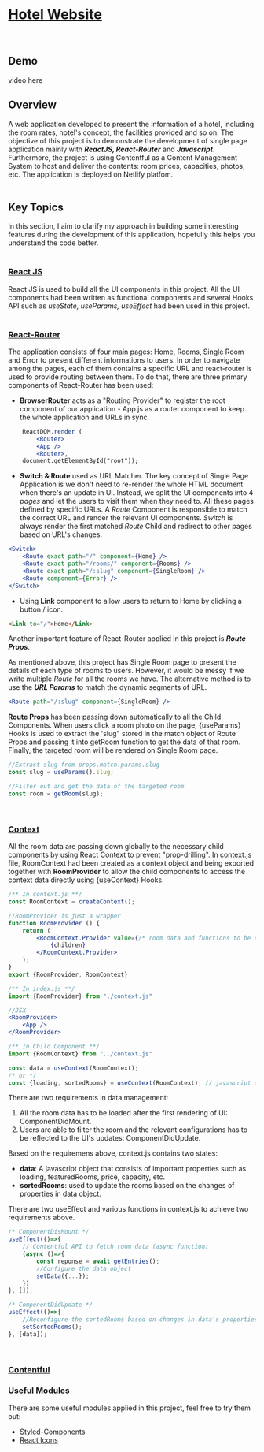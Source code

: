 # [Hotel Website](https://hotel-website-react.netlify.app)
<br>

## Demo

video here

## Overview

A web application developed to present the information of a hotel, including the room rates, hotel's concept, the facilities provided and so on. The objective of this project is to demonstrate the development of  single page application mainly with ***ReactJS, React-Router*** and ***Javascript***. Furthermore, the project is using Contentful as a Content Management System to host and deliver the contents: room prices, capacities, photos, etc. The application is deployed on Netlify platfom.<br><br>

## Key Topics

In this section, I aim to clarify my approach in building some interesting features during the development of this application, hopefully this helps you understand the code better.<br><br>

### [React JS](https://reactjs.org/tutorial/tutorial.html)
React JS is used to build all the UI components in this project. All the UI components had been written as functional components and several Hooks API such as *useState, useParams, useEffect* had been used in this project.<br><br>

### [React-Router](https://reactrouter.com/)
The application consists of four main pages: Home, Rooms, Single Room and Error to present different informations to users. In order to navigate among the pages, each of them contains a specific URL and react-router is used to provide routing between them. To do that, there are three primary components of React-Router has been used:
- **BrowserRouter** acts as a "Routing Provider" to register the root component of our application - App.js as a router component to keep the whole application and URLs in sync
```jsx
    ReactDOM.render (
	    <Router>
		<App />
	    <Router>,
    document.getElementById("root"));
```
- **Switch & Route** used as URL Matcher. The key concept of Single Page Application is we don't need to re-render the whole HTML document when there's an update in UI. Instead, we split the UI components into 4 *pages* and let the users to visit them when they need to. All these pages defined by specific URLs. A *Route* Component is responsible to match the correct URL and render the relevant UI components. *Switch* is always render the first matched *Route* Child and redirect to other pages based on URL's changes.
```jsx
<Switch>
	<Route exact path="/" component={Home} />
	<Route exact path="/rooms/" component={Rooms} />
	<Route exact path="/:slug" component={SingleRoom} />
	<Route component={Error} />
</Switch>
```
- Using **Link** component to allow users to return to Home by clicking a button / icon.
```html
<Link to="/">Home</Link>
```
Another important feature of React-Router applied in this project is ***Route Props***. 

As mentioned above, this project has Single Room page to present the details of each type of rooms to users. However, it would be messy if we write multiple *Route* for all the rooms we have. The alternative method is to use the ***URL Params*** to match the dynamic segments of URL.
```jsx
<Route path="/:slug" component={SingleRoom} />
```
**Route Props** has been passing down automatically to all the <Route> Child Components. When users click a room photo on the page, {useParams} Hooks is used to extract the 'slug" stored in the match object of Route Props and passing it into getRoom function to get the data of that room. Finally, the targeted room will be rendered on Single Room page.
```javascript
//Extract slug from props.match.params.slug
const slug = useParams().slug;

//Filter out and get the data of the targeted room
const room = getRoom(slug);
```
<br>

### [Context](https://reactjs.org/docs/context.html)
All the room data are passing down globally to the necessary child components by using React Context to prevent "prop-drilling". In context.js file, RoomContext had been created as a context object and being exported together with **RoomProvider** to allow the child components to access the context data directly using {useContext} Hooks.
```jsx
/** In context.js **/
const RoomContext = createContext();

//RoomProvider is just a wrapper
function RoomProvider () {
	return (
		<RoomContext.Provider value={/* room data and functions to be exported */}>
			{children}
		</RoomContext.Provider>
	);
}
export {RoomProvider, RoomContext}
```

```jsx
/** In index.js **/
import {RoomProvider} from "./context.js"

//JSX
<RoomProvider>
    <App />
</RoomProvider>
```

```javascript
/** In Child Component **/
import {RoomContext} from "../context.js"

const data = useContext(RoomContext);
/* or */
const {loading, sortedRooms} = useContext(RoomContext); // javascript object destructuring
```

There are two requirements in data management:
1. All the room data has to be loaded after the first rendering of UI: ComponentDidMount.
2. Users are able to filter the room and the relevant configurations has to be reflected to the UI's updates: ComponentDidUpdate.

Based on the requiremens above, context.js contains two states:
- **data**: A javascript object that consists of important properties such as loading, featuredRooms, price, capacity, etc.
- **sortedRooms**: used to update the rooms based on the changes of properties in data object.

There are two useEffect and various functions in context.js to achieve two requirements above.
```javascript
/* ComponentDisMount */
useEffect(()=>{
	// Contentful API to fetch room data (async function)
	(async ()=>{
		const reponse = await getEntries();
		//Configure the data object
		setData({...});
	})
}, []);

/* ComponentDidUpdate */
useEffect(()=>{
	//Reconfigure the sortedRooms based on changes in data's properties
	setSortedRooms();
}, [data]);
```
<br>

### [Contentful](https://contentful.github.io/contentful.js/contentful/8.5.0/)


### Useful Modules
There are some useful modules applied in this project, feel free to try them out:
* [Styled-Components](https://styled-components.com/)
* [React Icons](https://react-icons.github.io/react-icons/)